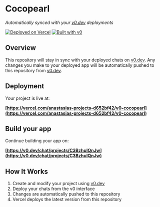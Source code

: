 # Cocopearl

*Automatically synced with your [v0.dev](https://v0.dev) deployments*

[![Deployed on Vercel](https://img.shields.io/badge/Deployed%20on-Vercel-black?style=for-the-badge&logo=vercel)](https://vercel.com/anastasias-projects-d652bf42/v0-cocopearl)
[![Built with v0](https://img.shields.io/badge/Built%20with-v0.dev-black?style=for-the-badge)](https://v0.dev/chat/projects/C3BzhuIQnJw)

## Overview

This repository will stay in sync with your deployed chats on [v0.dev](https://v0.dev).
Any changes you make to your deployed app will be automatically pushed to this repository from [v0.dev](https://v0.dev).

## Deployment

Your project is live at:

**[https://vercel.com/anastasias-projects-d652bf42/v0-cocopearl](https://vercel.com/anastasias-projects-d652bf42/v0-cocopearl)**

## Build your app

Continue building your app on:

**[https://v0.dev/chat/projects/C3BzhuIQnJw](https://v0.dev/chat/projects/C3BzhuIQnJw)**

## How It Works

1. Create and modify your project using [v0.dev](https://v0.dev)
2. Deploy your chats from the v0 interface
3. Changes are automatically pushed to this repository
4. Vercel deploys the latest version from this repository